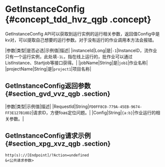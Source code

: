 # GetInstanceConfig {#concept_tdd_hvz_qgb .concept}

GetInstanceConfig API可以获取到运行实例的运行相关参数，返回值Config中是kv对，可以提取自己想要的运行参数。对于没有运行的作业调用本方法会报错。

|参数|类型|是否必选|示例值|描述|
|instanceId|Long|是|`-1`|InstanceID，流作业只有一个运行实例，此处填`-1L`，指在线上运行的，批作业可以通过ListInstance、Startjob等接口获得。|
|jobName|String|是|`job1`|作业名称|
|projectName|String|是|`project1`|项目名称|

## GetInstanceConfig返回参数 {#section_gvd_vvz_qgb .section}

|参数|类型|示例值|描述|
|RequestId|String|`FD0FF8C0-779A-45EB-9674-FF3E127B10D2`|请求ID，方便foas定位问题。|
|Config|String|`{a:b}`|作业运行的相关参数。|

## GetInstanceConfig请求示例 {#section_xpg_xvz_qgb .section}

```
http(s)://[Endpoint]/?Action=undefined
&<公共请求参数>
```

